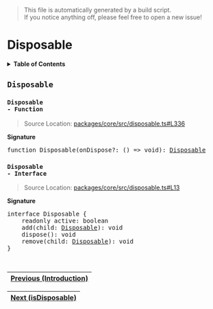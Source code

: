 > This file is automatically generated by a build script.<br>If you notice anything off, please feel free to open a new issue!

# Disposable

<details><summary><b>Table of Contents</b></summary>

1. [<code>Disposable</code>](#Disposable) - [<code>Function</code>](#Disposable-Function), [<code>Interface</code>](#Disposable-Interface)</details>

## <a name="Disposable"></a><code>Disposable</code>

### <a name="Disposable-Function"></a><code>Disposable - Function</code>

> Source Location: [packages\/core\/src\/disposable.ts#L336](..\/..\/packages\/core\/src\/disposable.ts#L336)

<b>Signature</b>

<pre>function Disposable(onDispose?: () =&gt; void): <a href="#Disposable-Interface">Disposable</a></pre>

### <a name="Disposable-Interface"></a><code>Disposable - Interface</code>

> Source Location: [packages\/core\/src\/disposable.ts#L13](..\/..\/packages\/core\/src\/disposable.ts#L13)

<b>Signature</b>

<pre>interface Disposable {<br>    readonly active: boolean<br>    add(child: <a href="#Disposable-Interface">Disposable</a>): void<br>    dispose(): void<br>    remove(child: <a href="#Disposable-Interface">Disposable</a>): void<br>}</pre><br>

| [Previous \(Introduction\)](..\/00-documentation\/00-introduction.md#readme) |
| --- |

<div align="right">

| [Next \(isDisposable\)](01-isDisposable.md#readme) |
| --- |
</div>
